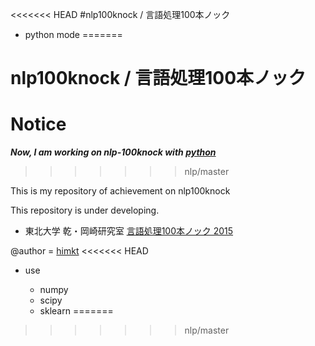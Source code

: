 <<<<<<< HEAD
#nlp100knock / 言語処理100本ノック

* python mode
=======
# nlp100knock / 言語処理100本ノック

# Notice

___Now, I am working on nlp-100knock with [python](https://github.com/himkt/nlp-100knock-python)___
>>>>>>> nlp/master

This is my repository of achievement on nlp100knock  

This repository is under developing.

* 東北大学 乾・岡崎研究室 [言語処理100本ノック 2015](http://www.cl.ecei.tohoku.ac.jp/nlp100/index.html)

@author = [himkt](https://twitter.com/himkt)
<<<<<<< HEAD

* use

  - numpy
  - scipy
  - sklearn
=======
>>>>>>> nlp/master
